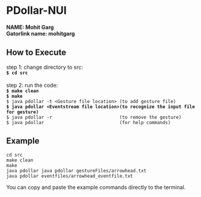 # PDollar-NUI

**NAME: Mohit Garg**</br>
**Gatorlink name: mohitgarg**</br>
## How to Execute
step 1: change directory to src:</br>
**`$ cd src`** </br></br>
step 2: run the code:</br>
**`$ make clean`**</br>
**`$ make`**       </br>
`$ java pdollar -t <Gesture file location> (to add gesture file)`</br>
**`$ java pdollar <Eventstream file location>(to recognize the input file for gesture)`**</br>
`$ java pdollar -r                         (to remove the gesture)`</br>
`$ java pdollar                            (for help commands)`</br>
## Example
```
cd src
make clean
make
java pdollar java pdollar gestureFiles/arrowhead.txt
java pdollar eventfiles/arrowhead_eventfile.txt
```
You can copy and paste the example commands directly to the terminal.
